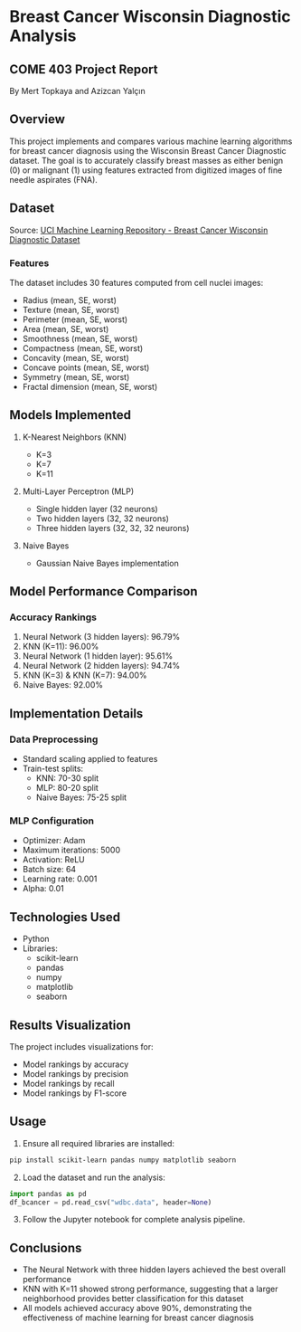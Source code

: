 # Breast Cancer Wisconsin Diagnostic Analysis
## COME 403 Project Report
By Mert Topkaya and Azizcan Yalçın 

## Overview
This project implements and compares various machine learning algorithms for breast cancer diagnosis using the Wisconsin Breast Cancer Diagnostic dataset. The goal is to accurately classify breast masses as either benign (0) or malignant (1) using features extracted from digitized images of fine needle aspirates (FNA).

## Dataset
Source: [UCI Machine Learning Repository - Breast Cancer Wisconsin Diagnostic Dataset](https://archive.ics.uci.edu/dataset/17/breast+cancer+wisconsin+diagnostic)

### Features
The dataset includes 30 features computed from cell nuclei images:
- Radius (mean, SE, worst)
- Texture (mean, SE, worst)
- Perimeter (mean, SE, worst)
- Area (mean, SE, worst)
- Smoothness (mean, SE, worst)
- Compactness (mean, SE, worst)
- Concavity (mean, SE, worst)
- Concave points (mean, SE, worst)
- Symmetry (mean, SE, worst)
- Fractal dimension (mean, SE, worst)

## Models Implemented
1. K-Nearest Neighbors (KNN)
   - K=3
   - K=7
   - K=11

2. Multi-Layer Perceptron (MLP)
   - Single hidden layer (32 neurons)
   - Two hidden layers (32, 32 neurons)
   - Three hidden layers (32, 32, 32 neurons)

3. Naive Bayes
   - Gaussian Naive Bayes implementation

## Model Performance Comparison
### Accuracy Rankings
1. Neural Network (3 hidden layers): 96.79%
2. KNN (K=11): 96.00%
3. Neural Network (1 hidden layer): 95.61%
4. Neural Network (2 hidden layers): 94.74%
5. KNN (K=3) & KNN (K=7): 94.00%
6. Naive Bayes: 92.00%

## Implementation Details
### Data Preprocessing
- Standard scaling applied to features
- Train-test splits:
  - KNN: 70-30 split
  - MLP: 80-20 split
  - Naive Bayes: 75-25 split

### MLP Configuration
- Optimizer: Adam
- Maximum iterations: 5000
- Activation: ReLU
- Batch size: 64
- Learning rate: 0.001
- Alpha: 0.01

## Technologies Used
- Python
- Libraries:
  - scikit-learn
  - pandas
  - numpy
  - matplotlib
  - seaborn

## Results Visualization
The project includes visualizations for:
- Model rankings by accuracy
- Model rankings by precision
- Model rankings by recall
- Model rankings by F1-score

## Usage
1. Ensure all required libraries are installed:
```bash
pip install scikit-learn pandas numpy matplotlib seaborn
```

2. Load the dataset and run the analysis:
```python
import pandas as pd
df_bcancer = pd.read_csv("wdbc.data", header=None)
```

3. Follow the Jupyter notebook for complete analysis pipeline.

## Conclusions
- The Neural Network with three hidden layers achieved the best overall performance
- KNN with K=11 showed strong performance, suggesting that a larger neighborhood provides better classification for this dataset
- All models achieved accuracy above 90%, demonstrating the effectiveness of machine learning for breast cancer diagnosis
